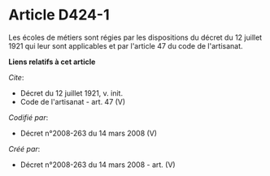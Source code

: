 # Article D424-1

Les écoles de métiers sont régies par les dispositions du décret du 12 juillet 1921 qui leur sont applicables et par
l'article 47 du code de l'artisanat.

**Liens relatifs à cet article**

_Cite_:

  - Décret du 12 juillet 1921, v. init.
  - Code de l'artisanat - art. 47 (V)

_Codifié par_:

  - Décret n°2008-263 du 14 mars 2008 (V)

_Créé par_:

  - Décret n°2008-263 du 14 mars 2008 - art. (V)
